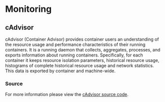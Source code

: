 # Monitoring


## cAdvisor

cAdvisor (Container Advisor) provides container users an understanding of the resource usage and performance characteristics of their running containers. It is a running daemon that collects, aggregates, processes, and exports information about running containers. Specifically, for each container it keeps resource isolation parameters, historical resource usage, histograms of complete historical resource usage and network statistics. This data is exported by container and machine-wide.


### Source

For more information please view the [cAdvisor source code][cadvisor_source_code].



[cadvisor_source_code]: <https://github.com/google/cadvisor>
